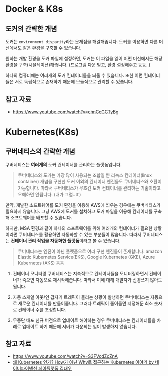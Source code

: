 # Docker & K8s

## 도커의 간략한 개념

도커는 `environment disparity`라는 문제점을 해결해줍니다. 도커를 이용하면 다른 머신에서도 같은 환경을 구축할 수 있습니다. 

원하는 개발 환경을 도커 파일에 설정하면, 도커는 이 파일을 읽어 어떤 머신에서든 해당 환경을 구축(시뮬레이션)해줍니다. (프로그램 다운 받고, 환경 설정해주고 등등..)

하나의 컴퓨터에는 여러개의 도커 컨테이너들을 띄울 수 있습니다. 또한 이런 컨테이너들은 서로 독립적으로 존재하기 때문에 모듈식으로 관리할 수 있습니다. 

## 참고 자료
- https://www.youtube.com/watch?v=chnCcGCTyBg

# Kubernetes(K8s)

## 쿠버네티스의 간략한 개념

쿠버네티스는 **여러개의** ~~도커~~ 컨테이너를 관리하는 플랫폼입니다. 

> 쿠버네티스와 도커는 가장 많이 사용되는 조합일 뿐 리눅스 컨테이너(linux container) 개념을 구현한 도커 이외의 컨테이너 엔진들도 쿠버네티스와 호환이 가능합니다. 따라서 쿠버네티스가 무조건 도커 컨테이너를 관리하는 기술이라고 오해하면 안됩니다. (내가 그럼..ㅎ)

만약, 개발한 소프트웨어를 도커 환경을 이용해 AWS에 띄우는 경우에는 쿠버네티스가 필요하지 않습니다. 그냥 AWS에 도커를 설치하고 도커 파일을 이용해 컨테이너를 구축해 소프트웨어를 배포할 수 있습니다. 

하지만, MSA 환경과 같이 하나의 소프트웨어를 위해 여러개의 컨테이너가 필요한 상황이라면 쿠버네티스를 활용하면 자동화할 수 있는 부분들이 많습니다. 따라서 쿠버네티스는 **컨테이너 관리 작업을 자동화한 플랫폼**이라고 볼 수 있습니다. 

> 쿠버네티스는 엔진이 아닌 플랫폼으로 여러 구현 엔진들이 존재합니다. amazon Elastic Kubernetes Service(EKS), Google Kubernetes (GKE), Azure Kubernetes (AKS) 등등

1. 컨테이너 모니터링
쿠버네티스는 지속적으로 컨테이너들을 모니터링하면서 컨테이너가 죽으면 자동으로 재시작해줍니다. 따라서 이에 대해 개발자가 신경쓰지 않아도 됩니다. 

2. 자동 스케일 아웃/인
갑자기 트레픽이 몰리는 상황이 발생하면 쿠버네티스는 자동으로 새로운 컨테이너를 만들어줍니다. 그러다 트레픽이 줄어들면 지정해둔 최소 숫자로 컨테이너 수를 조정합니다. 

3. 무중단 배포
신규 버전으로 업데이트 해야하는 경우 쿠버네티스는 컨테이너들을 차례로 업데이트 하기 때문에 서버가 다운되는 일이 발생하지 않습니다. 

## 참고 자료
- https://www.youtube.com/watch?v=S3FVcdZcZnA
- [왜 Kubernetes 인가? How가 아닌 Why로 접근하는 Kubernetes 이야기 by 네이버파이넨션 페이플랫폼 김태우](https://medium.com/naverfinancial/%EC%99%9C-kubernetes-%EC%9D%B8%EA%B0%80-how%EA%B0%80-%EC%95%84%EB%8B%8C-why%EB%A1%9C-%EC%A0%91%EA%B7%BC%ED%95%98%EB%8A%94-kubernetes-%EC%9D%B4%EC%95%BC%EA%B8%B0-a303aa513a8d)
